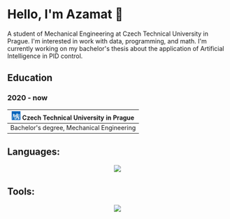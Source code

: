 
# Hello, I'm Azamat 👋

A student of Mechanical Engineering at Czech Technical University in Prague. I'm interested in work with data, programming, and math. I'm currently working on my bachelor's thesis about the application of Artificial Intelligence in PID control.

## Education

### 2020 - now
|<img src="logos/cvut.png" height="20"> Czech Technical University in Prague |
| :---: |
| Bachelor's degree, Mechanical Engineering |


## Languages:

<p align="center">  
  <img src="https://skillicons.dev/icons?i=py,postgresql,cpp,matlab" />
</p>


## Tools:

<p align="center">  
  <img src="https://skillicons.dev/icons?i=vscode,linux,github,latex,"/>
